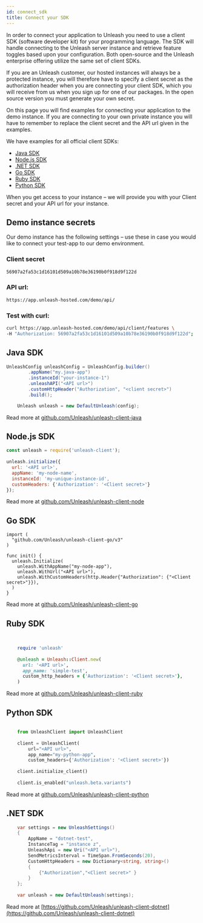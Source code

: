 ```yaml
---
id: connect_sdk
title: Connect your SDK
---
```


In order to connect your application to Unleash you need to use a client SDK (software developer kit) for your programming language. The SDK will handle connecting to the Unleash server instance and retrieve feature toggles based upon your configuration. Both open-source and the Unleash enterprise offering utilize the same set of client SDKs.

If you are an Unleash customer, our hosted instances will always be a protected instance, you will therefore have to specify a client secret as the authorization header when you are connecting your client SDK, which you will receive from us when you sign up for one of our packages. In the open source version you must generate your own secret.

On this page you will find examples for connecting your application to the demo instance. If you are connecting to your own private instance you will have to remember to replace the client secret and the API url given in the examples.

We have examples for all official client SDKs:

- [Java SDK](https://github.com/Unleash/unleash-client-java)
- [Node.js SDK](https://github.com/Unleash/unleash-client-node)
- [.NET SDK](https://github.com/Unleash/unleash-client-dotnet)
- [Go SDK](https://github.com/Unleash/unleash-client-go)
- [Ruby SDK](https://github.com/Unleash/unleash-client-ruby)
- [Python SDK](https://github.com/Unleash/unleash-client-python)

When you get access to your instance – we will provide you with your Client secret and your API url for your instance.

## Demo instance secrets
Our demo instance has the following settings – use these in case you would like to connect your test-app to our demo environment.

### Client secret
```sh
56907a2fa53c1d16101d509a10b78e36190b0f918d9f122d
```

### API url:
```sh
https://app.unleash-hosted.com/demo/api/
```

### Test with curl:
```sh
curl https://app.unleash-hosted.com/demo/api/client/features \     
-H "Authorization: 56907a2fa53c1d16101d509a10b78e36190b0f918d9f122d";
```

## Java SDK
```java
UnleashConfig unleashConfig = UnleashConfig.builder()
        .appName("my.java-app")
        .instanceId("your-instance-1")
        .unleashAPI("<API url>")
        .customHttpHeader("Authorization", "<client secret>")
        .build();

    Unleash unleash = new DefaultUnleash(config);
```      
Read more at [github.com/Unleash/unleash-client-java](https://github.com/Unleash/unleash-client-java)

## Node.js SDK

```js
const unleash = require('unleash-client');
    
unleash.initialize({
  url: '<API url>',
  appName: 'my-node-name',
  instanceId: 'my-unique-instance-id',
  customHeaders: {'Authorization': '<Client secret>'}
});
```
Read more at [github.com/Unleash/unleash-client-node](https://github.com/Unleash/unleash-client-node)
 
## Go SDK
```golang
import (
  "github.com/Unleash/unleash-client-go/v3"
)

func init() {
  unleash.Initialize(
    unleash.WithAppName("my-node-app"),
    unleash.WithUrl("<API url>"),
    unleash.WithCustomHeaders(http.Header{"Authorization": {"<Client secret>"}}),
  )
}
```
Read more at [github.com/Unleash/unleash-client-go](https://github.com/Unleash/unleash-client-go)

## Ruby SDK
```ruby


    require 'unleash'
  
    @unleash = Unleash::Client.new(
      url: '<API url>',
      app_name: 'simple-test',
      custom_http_headers = {'Authorization': '<Client secret>'},
    )
```    
Read more at [github.com/Unleash/unleash-client-ruby](https://github.com/Unleash/unleash-client-ruby)

## Python SDK
```python

    from UnleashClient import UnleashClient
  
    client = UnleashClient(
        url="<API url>",
        app_name="my-python-app",
        custom_headers={'Authorization': '<Client secret>'})
    
    client.initialize_client()
  
    client.is_enabled("unleash.beta.variants")
```

Read more at [github.com/Unleash/unleash-client-python](https://github.com/Unleash/unleash-client-python)

## .NET SDK
```csharp
    var settings = new UnleashSettings()
    {
        AppName = "dotnet-test",
        InstanceTag = "instance z",
        UnleashApi = new Uri("<API url>"),
        SendMetricsInterval = TimeSpan.FromSeconds(20),
        CustomHttpHeaders = new Dictionary<string, string>()
        {
            {"Authorization","<Client secret>" }
        }
    };
  
    var unleash = new DefaultUnleash(settings);
```
Read more at [https://github.com/Unleash/unleash-client-dotnet](https://github.com/Unleash/unleash-client-dotnet)
